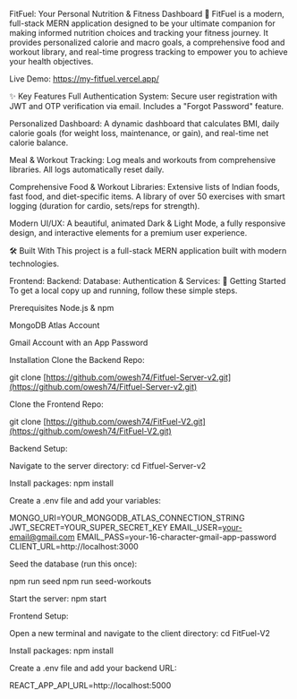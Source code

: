 FitFuel: Your Personal Nutrition & Fitness Dashboard 🚀
FitFuel is a modern, full-stack MERN application designed to be your ultimate companion for making informed nutrition choices and tracking your fitness journey. It provides personalized calorie and macro goals, a comprehensive food and workout library, and real-time progress tracking to empower you to achieve your health objectives.

Live Demo: https://my-fitfuel.vercel.app/

✨ Key Features
Full Authentication System: Secure user registration with JWT and OTP verification via email. Includes a "Forgot Password" feature.

Personalized Dashboard: A dynamic dashboard that calculates BMI, daily calorie goals (for weight loss, maintenance, or gain), and real-time net calorie balance.

Meal & Workout Tracking: Log meals and workouts from comprehensive libraries. All logs automatically reset daily.

Comprehensive Food & Workout Libraries: Extensive lists of Indian foods, fast food, and diet-specific items. A library of over 50 exercises with smart logging (duration for cardio, sets/reps for strength).

Modern UI/UX: A beautiful, animated Dark & Light Mode, a fully responsive design, and interactive elements for a premium user experience.

🛠️ Built With
This project is a full-stack MERN application built with modern technologies.

Frontend:
Backend:
Database:
Authentication & Services:
🚀 Getting Started
To get a local copy up and running, follow these simple steps.

Prerequisites
Node.js & npm

MongoDB Atlas Account

Gmail Account with an App Password

Installation
Clone the Backend Repo:

git clone [https://github.com/owesh74/Fitfuel-Server-v2.git](https://github.com/owesh74/Fitfuel-Server-v2.git)

Clone the Frontend Repo:

git clone [https://github.com/owesh74/FitFuel-V2.git](https://github.com/owesh74/FitFuel-V2.git)

Backend Setup:

Navigate to the server directory: cd Fitfuel-Server-v2

Install packages: npm install

Create a .env file and add your variables:

MONGO_URI=YOUR_MONGODB_ATLAS_CONNECTION_STRING
JWT_SECRET=YOUR_SUPER_SECRET_KEY
EMAIL_USER=your-email@gmail.com
EMAIL_PASS=your-16-character-gmail-app-password
CLIENT_URL=http://localhost:3000

Seed the database (run this once):

npm run seed
npm run seed-workouts

Start the server: npm start

Frontend Setup:

Open a new terminal and navigate to the client directory: cd FitFuel-V2

Install packages: npm install

Create a .env file and add your backend URL:

REACT_APP_API_URL=http://localhost:5000
